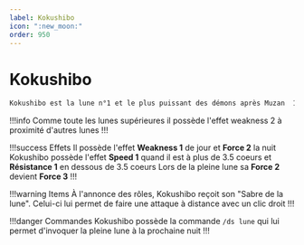 ```yaml
---
label: Kokushibo 
icon: ":new_moon:"
order: 950
---
```


# Kokushibo

```txt
Kokushibo est la lune n°1 et le plus puissant des démons après Muzan  1
```

!!!info 
Comme toute les lunes supérieures il possède l'effet weakness 2 à proximité d'autres lunes
!!!

!!!success Effets
Il possède l'effet **Weakness 1** de jour et **Force 2** la nuit
Kokushibo possède l'effet **Speed 1** quand il est à plus de 3.5 coeurs et **Résistance 1** en dessous de 3.5 coeurs
Lors de la pleine lune sa **Force 2** devient **Force 3**
!!!

!!!warning Items
À l'annonce des rôles, Kokushibo reçoit son "Sabre de la lune". Celui-ci lui permet de faire une attaque à distance avec un clic droit
!!!

!!!danger Commandes
Kokushibo possède la commande ```/ds lune``` qui lui permet d'invoquer la pleine lune à la prochaine nuit 
!!!
